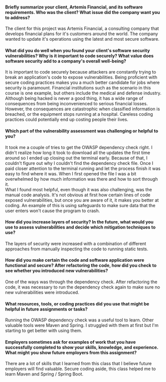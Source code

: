 <h4>Briefly summarize your client, Artemis Financial, and its software requirements. Who was the client? What issue did the company want you to address?</h4>
<p>The client for this project was Artemis Financial, a consulting company that develops financial plans for it's customers around the world.  The company wanted to update it's operations using the latest and most secure software.</p>

<h4>What did you do well when you found your client's software security vulnerabilities? Why is it important to code securely? What value does software security add to a company's overall well-being?</h4>
<p>It is important to code securely because attackers are constantly trying to break an application's code to expose vulnerabilities.  Being proficient with secure coding practices makes you a much better candidate for jobs where security is paramount.  Financial institutions such as the scenario in this course is one example, but others include the medical and defense industry.  Although being hacked is never a good thing, it has a wide range of consequences from being inconvenienced to serious financial losses.  However, the consequences are catastrophic when classified information is breached, or the equipment stops running at a hospital.  Careless coding practices could potentially end up costing people their lives.</p>

<h4>Which part of the vulnerability assessment was challenging or helpful to you?</h4>
<p>It took me a couple of tries to get the OWASP dependency check right.  I didn't realize how long it took to download all the updates the first time around so I ended up closing out the terminal early.  Because of that, I couldn't figure out why I couldn't find the dependency check file.  Once I paid closer attention to the terminal running and let the process finish it was easy to find where it was.  When I first opened the file I was a bit overwhelmed by how much information was there and how to sort through it. <br>
What I found most helpful, even though it was also challenging, was the manual code analysis.  It's not obvious at first how certain lines of code exposed vulnerabilities, but once you are aware of it, it makes you better at coding.  An example of this is using safeguards to make sure data that the user enters won't cause the program to crash.</p>

<h4>How did you increase layers of security? In the future, what would you use to assess vulnerabilities and decide which mitigation techniques to use?</h4>
<p>The layers of security were increased with a combination of different approaches from manually inspecting the code to running static tests.</p>

<h4>How did you make certain the code and software application were functional and secure? After refactoring the code, how did you check to see whether you introduced new vulnerabilities?</h4>
<p>One of the ways was through the dependency check.  After refactoring the code, it was necessary to run the dependency check again to make sure no new vulnerabilities were introduced.</p>

<h4>What resources, tools, or coding practices did you use that might be helpful in future assignments or tasks?</h4>
<p>Running the OWASP dependency check was a useful tool to learn.  Other valuable tools were Maven and Spring.  I struggled with them at first but I'm starting to get better with using them.</p>

<h4>Employers sometimes ask for examples of work that you have successfully completed to show your skills, knowledge, and experience. What might you show future employers from this assignment?</h4>
<p>There are a lot of skills that I learned from this class that I believe future employers will find valuable.  Secure coding aside, this class helped me to learn Maven and Spring / Spring Boot.  </p>
